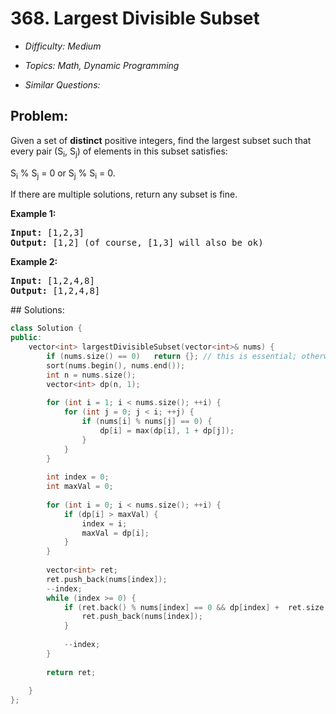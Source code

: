 # 368. Largest Divisible Subset

* *Difficulty: Medium*

* *Topics: Math, Dynamic Programming*

* *Similar Questions:*

## Problem:

<p>Given a set of <b>distinct</b> positive integers, find the largest subset such that every pair (S<sub>i</sub>, S<sub>j</sub>) of elements in this subset satisfies:</p>

<p>S<sub>i</sub> % S<sub>j</sub> = 0 or S<sub>j</sub> % S<sub>i</sub> = 0.</p>

<p>If there are multiple solutions, return any subset is fine.</p>

<p><strong>Example 1:</strong></p>

<div>
<pre>
<strong>Input: </strong><span id="example-input-1-1">[1,2,3]</span>
<strong>Output: </strong><span id="example-output-1">[1,2] </span>(of course, [1,3] will also be ok)
</pre>

<div>
<p><strong>Example 2:</strong></p>

<pre>
<strong>Input: </strong><span id="example-input-2-1">[1,2,4,8]</span>
<strong>Output: </strong><span id="example-output-2">[1,2,4,8]</span>
</pre>
</div>
</div>
## Solutions:

```c++
class Solution {
public:
    vector<int> largestDivisibleSubset(vector<int>& nums) {
        if (nums.size() == 0)   return {}; // this is essential; otherwiseret.push_back(nums[index]); is incorrect
        sort(nums.begin(), nums.end());
        int n = nums.size();
        vector<int> dp(n, 1);
        
        for (int i = 1; i < nums.size(); ++i) {
            for (int j = 0; j < i; ++j) {
                if (nums[i] % nums[j] == 0) {
                    dp[i] = max(dp[i], 1 + dp[j]);
                }
            }
        }
        
        int index = 0;
        int maxVal = 0;
        
        for (int i = 0; i < nums.size(); ++i) {
            if (dp[i] > maxVal) {
                index = i;
                maxVal = dp[i];
            }
        }
        
        vector<int> ret;
        ret.push_back(nums[index]);
        --index;
        while (index >= 0) {
            if (ret.back() % nums[index] == 0 && dp[index] +  ret.size() == maxVal) {
                ret.push_back(nums[index]);
            }
            
            --index;
        }
        
        return ret;
        
    }
};
```
